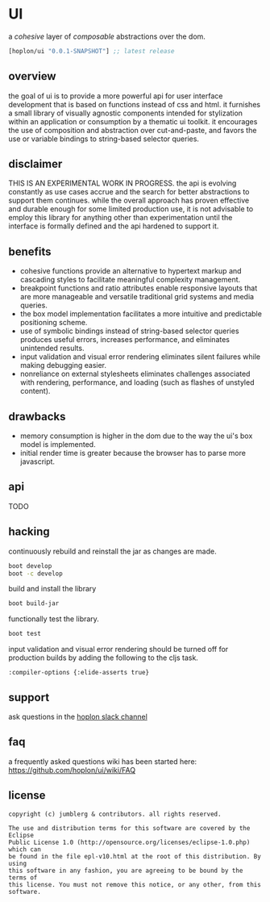 # UI
a *cohesive* layer of *composable* abstractions over the dom.

[](dependency)
```clojure
[hoplon/ui "0.0.1-SNAPSHOT"] ;; latest release
```
[](/dependency)

## overview
the goal of ui is to provide a more powerful api for user interface development that is based on functions instead of css and html. it furnishes a small library of visually agnostic components intended for stylization within an application or consumption by a thematic ui toolkit.  it encourages the use of composition and abstraction over cut-and-paste, and favors the use or variable bindings to string-based selector queries.

## disclaimer
THIS IS AN EXPERIMENTAL WORK IN PROGRESS. the api is evolving constantly as use cases accrue and the search for better abstractions to support them continues.  while the overall approach has proven effective and durable enough for some limited production use, it is not advisable to employ this library for anything other than experimentation until the interface is formally defined and the api hardened to support it.

## benefits
* cohesive functions provide an alternative to hypertext markup and cascading styles to facilitate meaningful complexity management.
* breakpoint functions and ratio attributes enable responsive layouts that are more manageable and versatile traditional grid systems and media queries.
* the box model implementation facilitates a more intuitive and predictable positioning scheme.
* use of symbolic bindings instead of string-based selector queries produces useful errors, increases performance, and eliminates unintended results.
* input validation and visual error rendering eliminates silent failures while making debugging easier.
* nonreliance on external stylesheets eliminates challenges associated with rendering, performance, and loading (such as flashes of unstyled content).

## drawbacks
* memory consumption is higher in the dom due to the way the ui's box model is implemented.
* initial render time is greater because the browser has to parse more javascript.

## api

TODO

## hacking

continuously rebuild and reinstall the jar as changes are made.
```bash
boot develop
boot -c develop
```

build and install the library
```bash
boot build-jar
```

functionally test the library.
```bash
boot test
```

input validation and visual error rendering should be turned off for production builds by adding the following to the cljs task.
```
:compiler-options {:elide-asserts true}
 ```

## support
ask questions in the [hoplon slack channel](https://clojurians.slack.com/messages/hoplon/)

## faq
a frequently asked questions wiki has been started here: https://github.com/hoplon/ui/wiki/FAQ

## license

```
copyright (c) jumblerg & contributors. all rights reserved.

The use and distribution terms for this software are covered by the Eclipse
Public License 1.0 (http://opensource.org/licenses/eclipse-1.0.php) which can
be found in the file epl-v10.html at the root of this distribution. By using
this software in any fashion, you are agreeing to be bound by the terms of
this license. You must not remove this notice, or any other, from this software.
```
